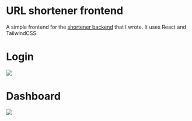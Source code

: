 # URL shortener frontend

A simple frontend for the [shortener
backend](https://github.com/samirettali/shortener-backend) that I wrote. It uses
React and TailwindCSS.

# Login
![](images/login.png)

# Dashboard
![](images/dashboard.png)
